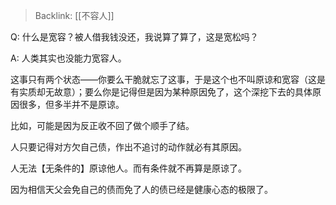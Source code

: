> Backlink: [[不容人]]

Q: 什么是宽容？被人借我钱没还，我说算了算了，这是宽松吗？

A: 人类其实也没能力宽容人。

这事只有两个状态——你要么干脆就忘了这事，于是这个也不叫原谅和宽容（这是有实质却无故意）；要么你是记得但是因为某种原因免了，这个深挖下去的具体原因很多，但多半并不是原谅。

比如，可能是因为反正收不回了做个顺手了结。

人只要记得对方欠自己债，作出不追讨的动作就必有其原因。

人无法【无条件的】原谅他人。而有条件就不再算是原谅了。

因为相信天父会免自己的债而免了人的债已经是健康心态的极限了。
